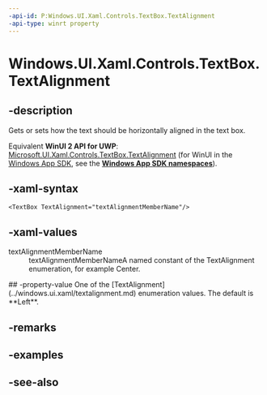 ```yaml
---
-api-id: P:Windows.UI.Xaml.Controls.TextBox.TextAlignment
-api-type: winrt property
---
```


<!-- Property syntax
public Windows.UI.Xaml.TextAlignment TextAlignment { get;  set; }
-->

# Windows.UI.Xaml.Controls.TextBox.TextAlignment

## -description
Gets or sets how the text should be horizontally aligned in the text box.

Equivalent **WinUI 2 API for UWP**: [Microsoft.UI.Xaml.Controls.TextBox.TextAlignment](/windows/winui/api/microsoft.ui.xaml.controls.textbox.textalignment) (for WinUI in the [Windows App SDK](/windows/apps/windows-app-sdk/), see the **[Windows App SDK namespaces](/windows/windows-app-sdk/api/winrt/)**).

## -xaml-syntax
```xaml
<TextBox TextAlignment="textAlignmentMemberName"/>
```


## -xaml-values
<dl><dt>textAlignmentMemberName</dt><dd>textAlignmentMemberNameA named constant of the TextAlignment enumeration, for example Center.</dd>
</dl>
## -property-value
One of the [TextAlignment](../windows.ui.xaml/textalignment.md) enumeration values. The default is **Left**.

## -remarks

## -examples

## -see-also
